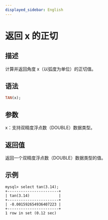 ```yaml
---
displayed_sidebar: English
---
```


# 返回 x 的正切

## 描述

计算并返回角度 x（以弧度为单位）的正切值。

## 语法

```Haskell
TAN(x);
```

## 参数

x：支持双精度浮点数（DOUBLE）数据类型。

## 返回值

返回一个双精度浮点数（DOUBLE）数据类型的值。

## 示例

```Plain
mysql> select tan(3.14);
+-----------------------+
| tan(3.14)             |
+-----------------------+
| -0.001592654936407223 |
+-----------------------+
1 row in set (0.12 sec)
```

